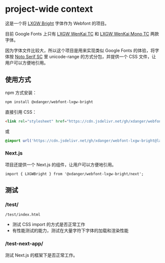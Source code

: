 # project-wide context

这是一个将 [LXGW Bright](https://github.com/lxgw/LxgwBright) 字体作为 Webfont 的项目。

目前 Google Fonts 上只有 [LXGW WenKai TC](https://fonts.google.com/specimen/LXGW+WenKai+TC) 和 [LXGW WenKai Mono TC](https://fonts.google.com/specimen/LXGW+WenKai+Mono+TC) 两款字体。

因为字体文件比较大，所以这个项目是用来实现类似 Google Fonts 的体验，将字体按 [Noto Serif SC](https://fonts.googleapis.com/css2?family=Noto+Serif+SC:wght@200..900&display=swap) 里 unicode-range 的方式分包，并提供一个 CSS 文件，让用户可以方便地引用。

## 使用方式

npm 方式安装：

```bash
npm install @xdanger/webfont-lxgw-bright
```

直接引用 CSS：

```html
<link rel="stylesheet" href="https://cdn.jsdelivr.net/gh/xdanger/webfont-lxgw-bright@latest/index.css">
```

或

```css
@import url('https://cdn.jsdelivr.net/gh/xdanger/webfont-lxgw-bright@latest/index.css');
```

### Next.js

项目还提供一个 Next.js 的组件，让用户可以方便地引用。

```tsx
import { LXGWBright } from '@xdanger/webfont-lxgw-bright/next';
```

## 测试

### /test/

`/test/index.html`

- 测试 CSS import 的方式是否正常工作
- 有性能测试的能力，测试在大量字符下字体的加载和渲染性能

### /test-next-app/

测试 Next.js 的框架下是否正常工作。
